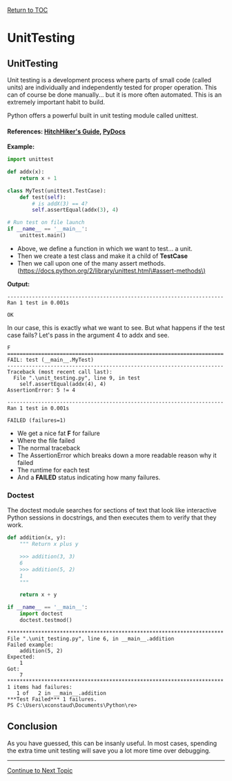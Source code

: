 <a href="https://github.com/CyberTrainingUSAF/07-Python-Programming/blob/master/00-Table-of-Contents.md" rel="Return to TOC"> Return to TOC </a>

# UnitTesting  

## UnitTesting

Unit testing is a development process where parts of small code \(called units\) are individually and independently tested for proper operation. This can of course be done manually... but it is more often automated. This is an extremely important habit to build.

Python offers a powerful built in unit testing module called unittest.

#### References:  [**HitchHiker's Guide**](http://docs.python-guide.org/en/latest/writing/tests/),  [**PyDocs**](https://docs.python.org/2/library/unittest.html)

**Example:**

```python
import unittest

def addx(x):
    return x + 1

class MyTest(unittest.TestCase):
    def test(self):
        # is addX(3) == 4?
        self.assertEqual(addx(3), 4)

# Run test on file launch
if __name__ == '__main__':
    unittest.main()
```

* Above, we define a function in which we want to test... a unit. 
* Then we create a test class and make it a child of **TestCase**
* Then we call upon one of the many assert methods. \([https://docs.python.org/2/library/unittest.html\#assert-methods\)](https://docs.python.org/2/library/unittest.html#assert-methods)

**Output:**

```text
----------------------------------------------------------------------
Ran 1 test in 0.001s

OK
```

In our case, this is exactly what we want to see. But what happens if the test case fails? Let's pass in the argument 4 to addx and see.

```text
F
======================================================================
FAIL: test (__main__.MyTest)
----------------------------------------------------------------------
Traceback (most recent call last):
  File ".\unit_testing.py", line 9, in test
    self.assertEqual(addx(4), 4)
AssertionError: 5 != 4

----------------------------------------------------------------------
Ran 1 test in 0.001s

FAILED (failures=1)
```

* We get a nice fat **F** for failure
* Where the file failed
* The normal traceback
* The AssertionError which breaks down a more readable reason why it failed
* The runtime for each test
* And a **FAILED** status indicating how many failures. 

### Doctest

The doctest module searches for sections of text that look like interactive Python sessions in docstrings, and then executes them to verify that they work.

```python
def addition(x, y):
    """ Return x plus y

    >>> addition(3, 3)
    6
    >>> addition(5, 2)
    1
    """

    return x + y

if __name__ == '__main__':
    import doctest
    doctest.testmod()
```

```text
**********************************************************************
File ".\unit_testing.py", line 6, in __main__.addition
Failed example:
    addition(5, 2)
Expected:
    1
Got:
    7
**********************************************************************
1 items had failures:
   1 of   2 in __main__.addition
***Test Failed*** 1 failures.
PS C:\Users\xconstaud\Documents\Python\re>
```

## Conclusion

As you have guessed, this can be insanly useful. In most cases, spending the extra time unit testing will save you a lot more time over debugging.

---

<a href="https://github.com/CyberTrainingUSAF/07-Python-Programming/blob/master/06_advanced/06_metaclasses.md" > Continue to Next Topic </a>
